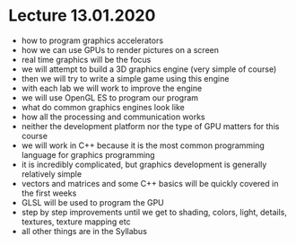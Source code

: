 # Lecture 13.01.2020

- how to program graphics accelerators
- how we can use GPUs to render pictures on a screen
- real time graphics will be the focus
- we will attempt to build a 3D graphics engine (very simple of course)
- then we will try to write a simple game using this engine
- with each lab we will work to improve the engine
- we will use OpenGL ES to program our program
- what do common graphics engines look like
- how all the processing and communication works
- neither the development platform nor the type of GPU matters for this course
- we will work in C++ because it is the most common programming language for
graphics programming
- it is incredibly complicated, but graphics development is generally
relatively simple
- vectors and matrices and some C++ basics will be quickly covered in the first
weeks
- GLSL will be used to program the GPU
- step by step improvements until we get to shading, colors, light, details,
    textures, texture mapping etc
- all other things are in the Syllabus
